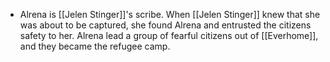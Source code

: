 - Alrena is [[Jelen Stinger]]'s scribe. When [[Jelen Stinger]] knew that she was about to be captured, she found Alrena and entrusted the citizens safety to her. Alrena lead a group of fearful citizens out of [[Everhome]], and they became the refugee camp.